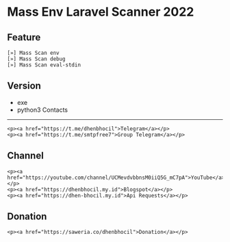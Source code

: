 # Mass Env Laravel Scanner 2022

Feature
-------------------
``` exe
[»] Mass Scan env
[»] Mass Scan debug
[»] Mass Scan eval-stdin
```
Version
-----
* exe
* python3
Contacts
-----
``` exe
<p><a href="https://t.me/dhenbhocil">Telegram</a></p>
<p><a href="https://t.me/smtpfree7">Group Telegram</a></p>
```
Channel
-----
``` exe
<p><a href="https://youtube.com/channel/UCMevdvbbnsM0iiQ5G_mC7pA">YouTube</a></p>
<p><a href="https://dhenbhocil.my.id">Blogspot</a></p>
<p><a href="https://dhen-bhocil.my.id">Api Requests</a></p>
```
Donation
-----
``` exe
<p><a href="https://saweria.co/dhenbhocil">Donation</a></p>
```